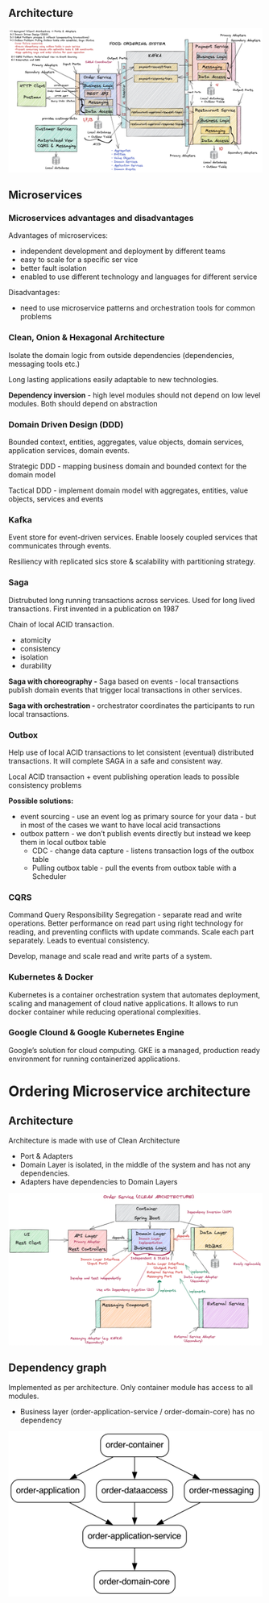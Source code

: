 ## Architecture
![Project architecure](./docs/images/project-overview-1.jpg "Project architecture")
## Microservices 
### Microservices advantages and disadvantages

Advantages of microservices:

- independent development and deployment by different teams
- easy to scale for a specific ser vice
- better fault isolation
- enabled to use different technology and languages for different service

Disadvantages: 

- need to use microservice patterns and orchestration tools for common problems

### Clean, Onion & Hexagonal Architecture

Isolate the domain logic from outside dependencies (dependencies, messaging tools etc.)

Long lasting applications easily adaptable to new technologies.

**Dependency inversion** - high level modules should not depend on low level modules. Both should depend on abstraction

### Domain Driven Design (DDD)

Bounded context, entities, aggregates, value objects, domain services, application services, domain events.

Strategic DDD - mapping business domain and bounded context for the domain model

Tactical DDD - implement domain model with aggregates, entities, value objects, services and events

### Kafka

Event store for event-driven services. Enable loosely coupled services that communicates through events.

Resiliency with replicated sics store & scalability with partitioning strategy.

### Saga

Distrubuted long running transactions across services. Used for long lived transactions. First invented in a publication on 1987

Chain of local ACID transaction.

- atomicity
- consistency
- isolation
- durability

**Saga with choreography -** Saga based on events - local transactions publish domain events that trigger local transactions in other services.

**Saga with orchestration -** orchestrator coordinates the participants to run local transactions.

### Outbox

Help use of local ACID transactions to let consistent (eventual) distributed transactions. It will complete SAGA in a safe and consistent way.

Local ACID transaction + event publishing operation leads to possible consistency problems

**Possible solutions:**

- event sourcing - use an event log as primary source for your data - but in most of the cases we want to have local acid transactions
- outbox pattern - we don’t publish events directly but instead we keep them in local outbox table
    - CDC - change data capture - listens transaction logs of the outbox table
    - Pulling outbox table - pull the events from outbox table with a Scheduler

### CQRS

Command Query Responsibility Segregation - separate read and write operations. Better performance on read part using right technology for reading, and preventing conflicts with update commands. Scale each part separately. Leads to eventual consistency.

Develop, manage and scale read and write parts of a system.

### Kubernetes & Docker

Kubernetes is a container orchestration system that automates deployment, scaling and management of cloud native applications. It allows to run docker container while reducing operational complexities.

### Google Clound & Google Kubernetes Engine

Google’s solution for cloud computing. GKE is a managed, production ready environment for running containerized applications.

# Ordering Microservice architecture
## Architecture
Architecture is made with use of Clean Architecture
- Port & Adapters
- Domain Layer is isolated, in the middle of the system and has not any dependencies.
- Adapters have dependencies to Domain Layers

![Ordering system architecure](./docs/images/architecture-ordering-system.png "Ordering system architecture")
## Dependency graph
Implemented as per architecture. Only container module has access to all modules.
- Business layer (order-application-service / order-domain-core) has no dependency

![Ordering system dependencies](./docs/images/dependency-graph-ordering-system.png "Ordering system dependency graph")
     
